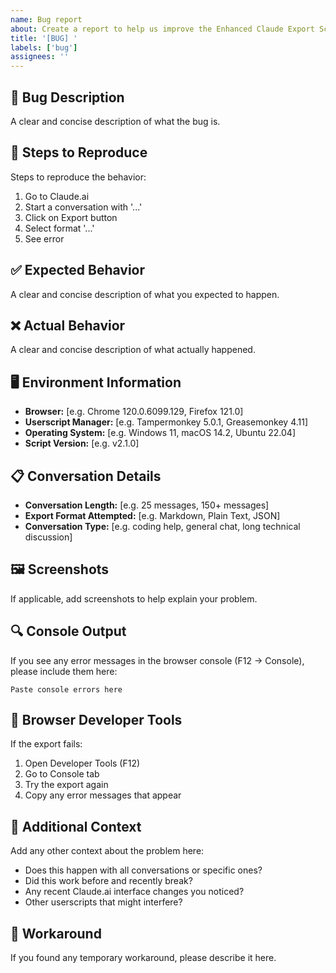 ```yaml
---
name: Bug report
about: Create a report to help us improve the Enhanced Claude Export Script
title: '[BUG] '
labels: ['bug']
assignees: ''
---
```


## 🐛 Bug Description
A clear and concise description of what the bug is.

## 🔄 Steps to Reproduce
Steps to reproduce the behavior:
1. Go to Claude.ai
2. Start a conversation with '...'
3. Click on Export button
4. Select format '...'
5. See error

## ✅ Expected Behavior
A clear and concise description of what you expected to happen.

## ❌ Actual Behavior
A clear and concise description of what actually happened.

## 🖥️ Environment Information
- **Browser:** [e.g. Chrome 120.0.6099.129, Firefox 121.0]
- **Userscript Manager:** [e.g. Tampermonkey 5.0.1, Greasemonkey 4.11]
- **Operating System:** [e.g. Windows 11, macOS 14.2, Ubuntu 22.04]
- **Script Version:** [e.g. v2.1.0]

## 📋 Conversation Details
- **Conversation Length:** [e.g. 25 messages, 150+ messages]
- **Export Format Attempted:** [e.g. Markdown, Plain Text, JSON]
- **Conversation Type:** [e.g. coding help, general chat, long technical discussion]

## 🖼️ Screenshots
If applicable, add screenshots to help explain your problem.

## 🔍 Console Output
If you see any error messages in the browser console (F12 → Console), please include them here:

```
Paste console errors here
```

## 🔧 Browser Developer Tools
If the export fails:
1. Open Developer Tools (F12)
2. Go to Console tab
3. Try the export again
4. Copy any error messages that appear

## 📱 Additional Context
Add any other context about the problem here:
- Does this happen with all conversations or specific ones?
- Did this work before and recently break?
- Any recent Claude.ai interface changes you noticed?
- Other userscripts that might interfere?

## 🎯 Workaround
If you found any temporary workaround, please describe it here.
